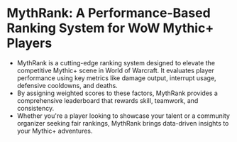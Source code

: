 # MythRank: A Performance-Based Ranking System for WoW Mythic+ Players

- MythRank is a cutting-edge ranking system designed to elevate the competitive Mythic+ scene in World of Warcraft. It evaluates player performance using key metrics like damage output, interrupt usage, defensive cooldowns, and deaths.
- By assigning weighted scores to these factors, MythRank provides a comprehensive leaderboard that rewards skill, teamwork, and consistency.
- Whether you're a player looking to showcase your talent or a community organizer seeking fair rankings, MythRank brings data-driven insights to your Mythic+ adventures.
